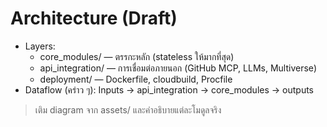 # Architecture (Draft)
- Layers:
  - core_modules/ — ตรรกะหลัก (stateless ให้มากที่สุด)
  - api_integration/ — การเชื่อมต่อภายนอก (GitHub MCP, LLMs, Multiverse)
  - deployment/ — Dockerfile, cloudbuild, Procfile
- Dataflow (คร่าว ๆ):
  Inputs → api_integration → core_modules → outputs

> เติม diagram จาก assets/ และคำอธิบายแต่ละโมดูลจริง
